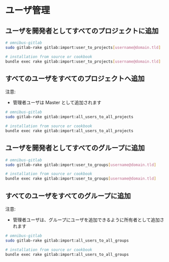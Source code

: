 # ユーザ管理

## ユーザを開発者としてすべてのプロジェクトに追加

```bash
# omnibus-gitlab
sudo gitlab-rake gitlab:import:user_to_projects[username@domain.tld]

# installation from source or cookbook
bundle exec rake gitlab:import:user_to_projects[username@domain.tld]
```

## すべてのユーザをすべてのプロジェクトへ追加

注意:

- 管理者ユーザは Master として追加されます

```bash
# omnibus-gitlab
sudo gitlab-rake gitlab:import:all_users_to_all_projects

# installation from source or cookbook
bundle exec rake gitlab:import:all_users_to_all_projects
```

## ユーザを開発者としてすべてのグループに追加

```bash
# omnibus-gitlab
sudo gitlab-rake gitlab:import:user_to_groups[username@domain.tld]

# installation from source or cookbook
bundle exec rake gitlab:import:user_to_groups[username@domain.tld]
```

## すべてのユーザをすべてのグループに追加

注意:

- 管理者ユーザは、グループにユーザを追加できるように所有者として追加されます

```bash
# omnibus-gitlab
sudo gitlab-rake gitlab:import:all_users_to_all_groups

# installation from source or cookbook
bundle exec rake gitlab:import:all_users_to_all_groups
```

